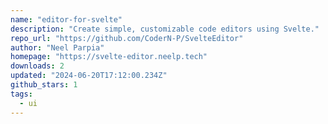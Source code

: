 ```yaml
---
name: "editor-for-svelte"
description: "Create simple, customizable code editors using Svelte."
repo_url: "https://github.com/CoderN-P/SvelteEditor"
author: "Neel Parpia"
homepage: "https://svelte-editor.neelp.tech"
downloads: 2
updated: "2024-06-20T17:12:00.234Z"
github_stars: 1
tags: 
  - ui
---
```

